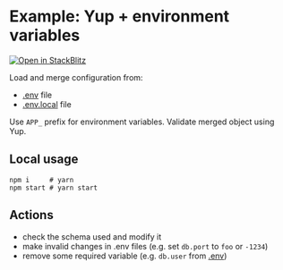 # Example: Yup + environment variables

[![Open in StackBlitz](https://developer.stackblitz.com/img/open_in_stackblitz.svg)](https://stackblitz.com/github/mckacz/omniconfig/tree/main/examples/yup-dotenv-process-env?file=main.ts)

Load and merge configuration from:
 
* [.env](.env) file
* [.env.local](.env.local) file

Use `APP_` prefix for environment variables. Validate merged object using Yup.

## Local usage

```shell
npm i     # yarn
npm start # yarn start
```

## Actions

* check the schema used and modify it
* make invalid changes in .env files (e.g. set `db.port` to `foo` or `-1234`)
* remove some required variable (e.g. `db.user` from [.env](./.env))
